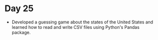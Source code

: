 #   Day 25

- Developed a guessing game about the states of the United States and learned how to read and write CSV files using 
  Python's Pandas package.